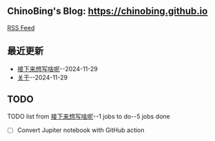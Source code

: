 ## ChinoBing's Blog: https://chinobing.github.io 
[RSS Feed](https://raw.githubusercontent.com/chinobing/blog/master/feed.xml)

## 最近更新
- [接下来想写啥呢](https://github.com/chinobing/blog/issues/2)--2024-11-29
- [关于](https://github.com/chinobing/blog/issues/1)--2024-11-29
## TODO
TODO list from [接下来想写啥呢](https://github.com/chinobing/blog/issues/2)--1 jobs to do--5 jobs done
- [ ] Convert Jupiter notebook with GitHub action

